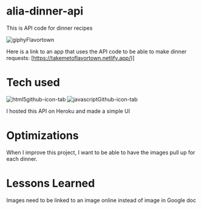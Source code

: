 # alia-dinner-api
This is API code for dinner recipes

![giphyFlavortown](https://user-images.githubusercontent.com/98843063/192402090-b14a03f6-1401-42a8-b4f9-b86f2fe9285e.gif)

Here is a link to an app that uses the API code to be able to make dinner requests: [https://takemetoflavortown.netlify.app/)]




# Tech used

![html5github-icon-tab](https://user-images.githubusercontent.com/98843063/175825359-472b01a1-0ddb-46f1-b880-386f655bbc02.svg)
![javascriptGithub-icon-tab](https://user-images.githubusercontent.com/98843063/175825377-10be284f-dbb9-4b3d-ac69-7b54b5743764.svg)

I hosted this API on Heroku and made a simple UI

# Optimizations

When I improve this project, I want to be able to have the images pull up for each dinner.

# Lessons Learned

Images need to be linked to an image online instead of image in Google doc
